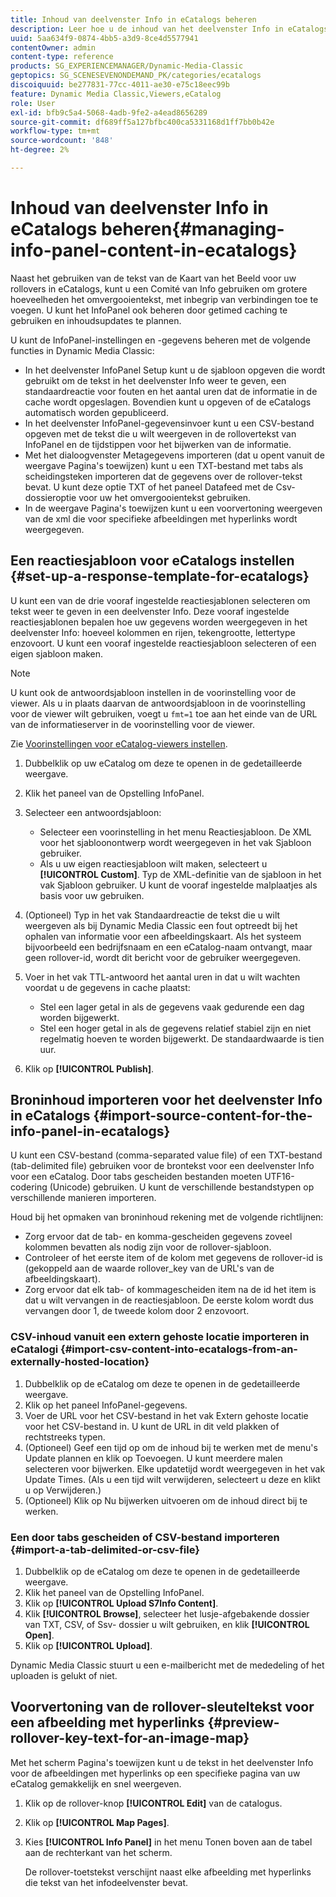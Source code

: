```yaml
---
title: Inhoud van deelvenster Info in eCatalogs beheren
description: Leer hoe u de inhoud van het deelvenster Info in eCatalogs beheert.
uuid: 5aa634f9-0874-4bb5-a3d9-8ce4d5577941
contentOwner: admin
content-type: reference
products: SG_EXPERIENCEMANAGER/Dynamic-Media-Classic
geptopics: SG_SCENESEVENONDEMAND_PK/categories/ecatalogs
discoiquuid: be277831-77cc-4011-ae30-e75c18eec99b
feature: Dynamic Media Classic,Viewers,eCatalog
role: User
exl-id: bfb9c5a4-5068-4adb-9fe2-a4ead8656289
source-git-commit: df689ff5a127bfbc400ca5331168d1ff7bb0b42e
workflow-type: tm+mt
source-wordcount: '848'
ht-degree: 2%

---
```


# Inhoud van deelvenster Info in eCatalogs beheren{#managing-info-panel-content-in-ecatalogs}

Naast het gebruiken van de tekst van de Kaart van het Beeld voor uw rollovers in eCatalogs, kunt u een Comité van Info gebruiken om grotere hoeveelheden het omvergooientekst, met inbegrip van verbindingen toe te voegen. U kunt het InfoPanel ook beheren door getimed caching te gebruiken en inhoudsupdates te plannen.

U kunt de InfoPanel-instellingen en -gegevens beheren met de volgende functies in Dynamic Media Classic:

* In het deelvenster InfoPanel Setup kunt u de sjabloon opgeven die wordt gebruikt om de tekst in het deelvenster Info weer te geven, een standaardreactie voor fouten en het aantal uren dat de informatie in de cache wordt opgeslagen. Bovendien kunt u opgeven of de eCatalogs automatisch worden gepubliceerd.
* In het deelvenster InfoPanel-gegevensinvoer kunt u een CSV-bestand opgeven met de tekst die u wilt weergeven in de rollovertekst van InfoPanel en de tijdstippen voor het bijwerken van de informatie.
* Met het dialoogvenster Metagegevens importeren (dat u opent vanuit de weergave Pagina&#39;s toewijzen) kunt u een TXT-bestand met tabs als scheidingsteken importeren dat de gegevens over de rollover-tekst bevat. U kunt deze optie TXT of het paneel Datafeed met de Csv- dossieroptie voor uw het omvergooientekst gebruiken.
* In de weergave Pagina&#39;s toewijzen kunt u een voorvertoning weergeven van de xml die voor specifieke afbeeldingen met hyperlinks wordt weergegeven.

## Een reactiesjabloon voor eCatalogs instellen {#set-up-a-response-template-for-ecatalogs}

U kunt een van de drie vooraf ingestelde reactiesjablonen selecteren om tekst weer te geven in een deelvenster Info. Deze vooraf ingestelde reactiesjablonen bepalen hoe uw gegevens worden weergegeven in het deelvenster Info: hoeveel kolommen en rijen, tekengrootte, lettertype enzovoort. U kunt een vooraf ingestelde reactiesjabloon selecteren of een eigen sjabloon maken.

>[!NOTE]
>
>U kunt ook de antwoordsjabloon instellen in de voorinstelling voor de viewer. Als u in plaats daarvan de antwoordsjabloon in de voorinstelling voor de viewer wilt gebruiken, voegt u `fmt=1` toe aan het einde van de URL van de informatieserver in de voorinstelling voor de viewer.
>
>Zie [Voorinstellingen voor eCatalog-viewers instellen](setting-ecatalog-viewer-presets.md#setting_up_ecatalog_viewer_presets).

1. Dubbelklik op uw eCatalog om deze te openen in de gedetailleerde weergave.
1. Klik het paneel van de Opstelling InfoPanel.
1. Selecteer een antwoordsjabloon:

   * Selecteer een voorinstelling in het menu Reactiesjabloon. De XML voor het sjabloonontwerp wordt weergegeven in het vak Sjabloon gebruiker.
   * Als u uw eigen reactiesjabloon wilt maken, selecteert u **[!UICONTROL Custom]**. Typ de XML-definitie van de sjabloon in het vak Sjabloon gebruiker. U kunt de vooraf ingestelde malplaatjes als basis voor uw gebruiken.

1. (Optioneel) Typ in het vak Standaardreactie de tekst die u wilt weergeven als bij Dynamic Media Classic een fout optreedt bij het ophalen van informatie voor een afbeeldingskaart. Als het systeem bijvoorbeeld een bedrijfsnaam en een eCatalog-naam ontvangt, maar geen rollover-id, wordt dit bericht voor de gebruiker weergegeven.
1. Voer in het vak TTL-antwoord het aantal uren in dat u wilt wachten voordat u de gegevens in cache plaatst:

   * Stel een lager getal in als de gegevens vaak gedurende een dag worden bijgewerkt.
   * Stel een hoger getal in als de gegevens relatief stabiel zijn en niet regelmatig hoeven te worden bijgewerkt. De standaardwaarde is tien uur.

1. Klik op **[!UICONTROL Publish]**.

## Broninhoud importeren voor het deelvenster Info in eCatalogs {#import-source-content-for-the-info-panel-in-ecatalogs}

U kunt een CSV-bestand (comma-separated value file) of een TXT-bestand (tab-delimited file) gebruiken voor de brontekst voor een deelvenster Info voor een eCatalog. Door tabs gescheiden bestanden moeten UTF16-codering (Unicode) gebruiken. U kunt de verschillende bestandstypen op verschillende manieren importeren.

Houd bij het opmaken van broninhoud rekening met de volgende richtlijnen:

* Zorg ervoor dat de tab- en komma-gescheiden gegevens zoveel kolommen bevatten als nodig zijn voor de rollover-sjabloon.
* Controleer of het eerste item of de kolom met gegevens de rollover-id is (gekoppeld aan de waarde rollover_key van de URL&#39;s van de afbeeldingskaart).
* Zorg ervoor dat elk tab- of kommagescheiden item na de id het item is dat u wilt vervangen in de reactiesjabloon. De eerste kolom wordt dus vervangen door $1$, de tweede kolom door $2$ enzovoort.

### CSV-inhoud vanuit een extern gehoste locatie importeren in eCatalogi {#import-csv-content-into-ecatalogs-from-an-externally-hosted-location}

1. Dubbelklik op de eCatalog om deze te openen in de gedetailleerde weergave.
1. Klik op het paneel InfoPanel-gegevens.
1. Voer de URL voor het CSV-bestand in het vak Extern gehoste locatie voor het CSV-bestand in. U kunt de URL in dit veld plakken of rechtstreeks typen.
1. (Optioneel) Geef een tijd op om de inhoud bij te werken met de menu&#39;s Update plannen en klik op Toevoegen. U kunt meerdere malen selecteren voor bijwerken. Elke updatetijd wordt weergegeven in het vak Update Times. (Als u een tijd wilt verwijderen, selecteert u deze en klikt u op Verwijderen.)
1. (Optioneel) Klik op Nu bijwerken uitvoeren om de inhoud direct bij te werken.

### Een door tabs gescheiden of CSV-bestand importeren {#import-a-tab-delimited-or-csv-file}

<!-- 

Comment Type: remark
Last Modified By: unknown unknown 
Last Modified Date: 

<p>SR changed this section 10/23/2012</p>

 -->

1. Dubbelklik op de eCatalog om deze te openen in de gedetailleerde weergave.
1. Klik het paneel van de Opstelling InfoPanel.
1. Klik op **[!UICONTROL Upload S7Info Content]**.
1. Klik **[!UICONTROL Browse]**, selecteer het lusje-afgebakende dossier van TXT, CSV, of Ssv- dossier u wilt gebruiken, en klik **[!UICONTROL Open]**.
1. Klik op **[!UICONTROL Upload]**.

Dynamic Media Classic stuurt u een e-mailbericht met de mededeling of het uploaden is gelukt of niet.

## Voorvertoning van de rollover-sleuteltekst voor een afbeelding met hyperlinks {#preview-rollover-key-text-for-an-image-map}

Met het scherm Pagina&#39;s toewijzen kunt u de tekst in het deelvenster Info voor de afbeeldingen met hyperlinks op een specifieke pagina van uw eCatalog gemakkelijk en snel weergeven.

1. Klik op de rollover-knop **[!UICONTROL Edit]** van de catalogus.
1. Klik op **[!UICONTROL Map Pages]**.
1. Kies **[!UICONTROL Info Panel]** in het menu Tonen boven aan de tabel aan de rechterkant van het scherm.

   De rollover-toetstekst verschijnt naast elke afbeelding met hyperlinks die tekst van het infodeelvenster bevat.
